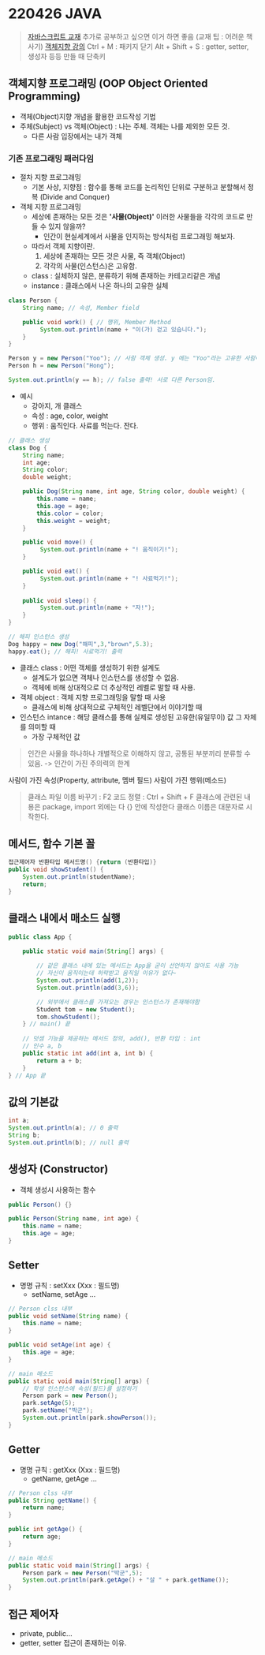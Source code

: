 # 220426 JAVA

> [자바스크립트 교재](https://poiemaweb.com/) 추가로 공부하고 싶으면 이거 하면 좋음 (교재 팁 : 어려운 책 사기)
> [객체지향 강의](https://www.youtube.com/watch?v=dy9yQIx38u8)
> Ctrl + M : 패키지 닫기
> Alt + Shift + S : getter, setter, 생성자 등등 만들 때 단축키

## 객체지향 프로그래밍 (OOP Object Oriented Programming)
- 객체(Object)지향 개념을 활용한 코드작성 기법
- 주체(Subject) vs 객체(Object) : 나는 주체. 객체는 나를 제외한 모든 것.
    - 다른 사람 입장에서는 내가 객체

### 기존 프로그래밍 패러다임
- 절차 지향 프로그래밍
    - 기본 사상, 지향점 : 함수를 통해 코드를 논리적인 단위로 구분하고 분할해서 정복 (Divide and Conquer)
- 객체 지향 프로그래밍
    - 세상에 존재하는 모든 것은 **'사물(Object)'** 이러한 사물들을 각각의 코드로 만들 수 있지 않을까?
        - 인간이 현실세계에서 사물을 인지하는 방식처럼 프로그래밍 해보자.
    - 따라서 객체 지향이란.
        1. 세상에 존재하는 모든 것은 사물, 즉 객체(Object)
        2. 각각의 사물(인스턴스)은 고유함.
    - class : 실체하지 않은, 분류하기 위해 존재하는 카테고리같은 개념
    - instance : 클래스에서 나온 하나의 고유한 실체
```java
class Person {
    String name; // 속성, Member field

    public void work() { // 행위, Member Method
         System.out.println(name + "이(가) 걷고 있습니다.");
    }
}

Person y = new Person("Yoo"); // 사람 객체 생성. y 에는 "Yoo"라는 고유한 사람이 들어있음.
Person h = new Person("Hong");

System.out.println(y == h); // false 출력! 서로 다른 Person임.
```
- 예시
    - 강아지, 개 클래스
    - 속성 : age, color, weight
    - 행위 : 움직인다. 사료를 먹는다. 잔다.
```java
// 클래스 생성
class Dog {
    String name;
    int age;
    String color;
    double weight;

    public Dog(String name, int age, String color, double weight) {
		this.name = name;
        this.age = age;
		this.color = color;
        this.weight = weight;
	}

    public void move() {
         System.out.println(name + "! 움직이기!");
    }

    public void eat() {
         System.out.println(name + "! 사료먹기!");
    }
    
    public void sleep() {
         System.out.println(name + "자!");
    }
}

// 해피 인스턴스 생성
Dog happy = new Dog("해피",3,"brown",5.3);
happy.eat(); // 해피! 사료먹기! 출력
```

- 클래스 class : 어떤 객체를 생성하기 위한 설계도
    - 설계도가 없으면 객체나 인스턴스를 생성할 수 없음.
    - 객체에 비해 상대적으로 더 추상적인 레벨로 말할 때 사용.
- 객체 object : 객체 지향 프로그래밍을 말할 때 사용
    - 클래스에 비해 상대적으로 구체적인 레벨단에서 이야기할 때
- 인스턴스 intance : 해당 클래스를 통해 실제로 생성된 고유한(유일무이) 값 그 자체를 의미할 때
    - 가장 구체적인 값

> 인간은 사물을 하나하나 개별적으로 이해하지 않고, 공통된 부분끼리 분류할 수 있음. -> 인간이 가진 주의력의 한계

사람이 가진 속성(Property, attribute, 멤버 필드)
사람이 가진 행위(메소드)

> 클래스 파일 이름 바꾸기 : F2
> 코드 정렬 : Ctrl + Shift + F
> 클래스에 관련된 내용은 package, import 외에는 다 {} 안에 작성한다
> 클래스 이름은 대문자로 시작한다.

## 메서드, 함수 기본 꼴
```java
접근제어자 반환타입 메서드명() {return (반환타입)}
public void showStudent() {
    System.out.println(studentName);
    return;
}
```

## 클래스 내에서 매소드 실행
```java
public class App {

	public static void main(String[] args) {
		
		// 같은 클래스 내에 있는 메서드는 App을 굳이 선언하지 않아도 사용 가능
		// 자신이 움직이는데 허락받고 움직일 이유가 없다~
		System.out.println(add(1,2));
		System.out.println(add(3,6));

        // 외부에서 클래스를 가져오는 경우는 인스턴스가 존재해야함
        Student tom = new Student();
		tom.showStudent();
	} // main() 끝
	
	// 덧셈 기능을 제공하는 메서드 정의, add(), 반환 타입 : int
	// 인수 a, b
	public static int add(int a, int b) {
		return a + b;
	}
} // App 끝
```

## 값의 기본값
```java
int a;
System.out.println(a); // 0 출력
String b;
System.out.println(b); // null 출력
```

## 생성자 (Constructor)
- 객체 생성시 사용하는 함수
```java
public Person() {}

public Person(String name, int age) {
    this.name = name;
    this.age = age;
}
```

## Setter
- 명명 규칙 : setXxx (Xxx : 필드명)
    - setName, setAge ...

```java
// Person clss 내부
public void setName(String name) {
    this.name = name;
}

public void setAge(int age) {
    this.age = age;
}

// main 메소드
public static void main(String[] args) {
    // 학생 인스턴스에 속성(필드)를 설정하기
    Person park = new Person();
    park.setAge(5);
    park.setName("박군");
    System.out.println(park.showPerson());
}
```

## Getter
- 명명 규칙 : getXxx (Xxx : 필드명)
    - getName, getAge ...
```java
// Person clss 내부
public String getName() {
    return name;
}

public int getAge() {
    return age;
}

// main 메소드
public static void main(String[] args) {
    Person park = new Person("박군",5);
    System.out.println(park.getAge() + "살 " + park.getName());
}
```

## 접근 제어자
- private, public...
- getter, setter 접근이 존재하는 이유.
